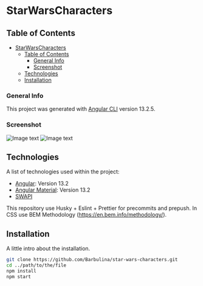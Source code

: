 # StarWarsCharacters

## Table of Contents

- [StarWarsCharacters](#starwarscharacters)
  - [Table of Contents](#table-of-contents)
    - [General Info](#general-info)
    - [Screenshot](#screenshot)
  - [Technologies](#technologies)
  - [Installation](#installation)


### General Info

This project was generated with [Angular CLI](https://github.com/angular/angular-cli) version 13.2.5.

### Screenshot

![Image text](https://user-images.githubusercontent.com/7737848/158343684-5dbb82c4-54d9-4e23-8f97-ca2a22458b70.png)
![Image text](https://user-images.githubusercontent.com/7737848/158343808-924438e6-380e-44c2-82d9-66dd7611c0d7.png)

## Technologies

A list of technologies used within the project:

* [Angular](https://angular.io/): Version 13.2
* [Angular Material](https://material.angular.io/): Version 13.2
* [SWAPI](swapi.dev)

This repository use Husky + Eslint + Prettier for precommits and prepush.
In CSS use BEM Methodology (<https://en.bem.info/methodology/>).

## Installation

A little intro about the installation.

```bash
git clone https://github.com/Barbulina/star-wars-characters.git
cd ../path/to/the/file
npm install
npm start
```
